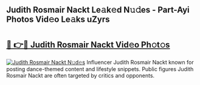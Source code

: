 ## Judith Rosmair Nackt Le𝚊k𝚎d N𝚞𝚍es - Part-Ayi Photos Vid𝚎o Le𝚊ks uZyrs

# <h2><a href="http://fb6zo4.evod.top/?m=Judith+Rosmair+Nackt">🔗 👉🔴 Judith Rosmair Nackt Vid𝚎o Ph𝚘t𝚘s</a></h2>

[![Judith Rosmair Nackt N𝚞d𝚎s](https://i.imgur.com/8V9OHl7.gif)](http://fb6zo4.evod.top/?m=Judith+Rosmair+Nackt)
Influencer Judith Rosmair Nackt known for posting dance-themed content and lifestyle snippets. Public figures Judith Rosmair Nackt are often targeted by critics and opponents. 
